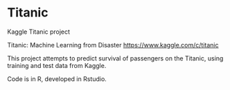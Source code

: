 # Titanic
Kaggle Titanic project

Titanic: Machine Learning from Disaster
https://www.kaggle.com/c/titanic

This project attempts to predict survival of passengers on the Titanic, using training and test data from Kaggle.

Code is in R, developed in Rstudio. 
